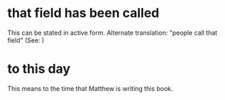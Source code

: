
# that field has been called
This can be stated in active form. Alternate translation: "people call that field" (See: )

# to this day
This means to the time that Matthew is writing this book.